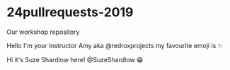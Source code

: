 # 24pullrequests-2019
Our workshop repository

Hello I'm your instructor Amy aka @redroxprojects my favourite emoji is :sparkles:

Hi it's Suze Shardlow here!  @SuzeShardlow 😁
